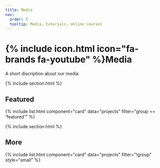 ```yaml
---
title: Media
nav:
  order: 5
  tooltip: Media, tutorials, online courses
---
```


# {% include icon.html icon="fa-brands fa-youtube" %}Media

A short discription about our media

{% include section.html %}

## Featured

{% include list.html component="card" data="projects" filter="group == 'featured'" %}

{% include section.html %}

## More

{% include list.html component="card" data="projects" filter="!group" style="small" %}
